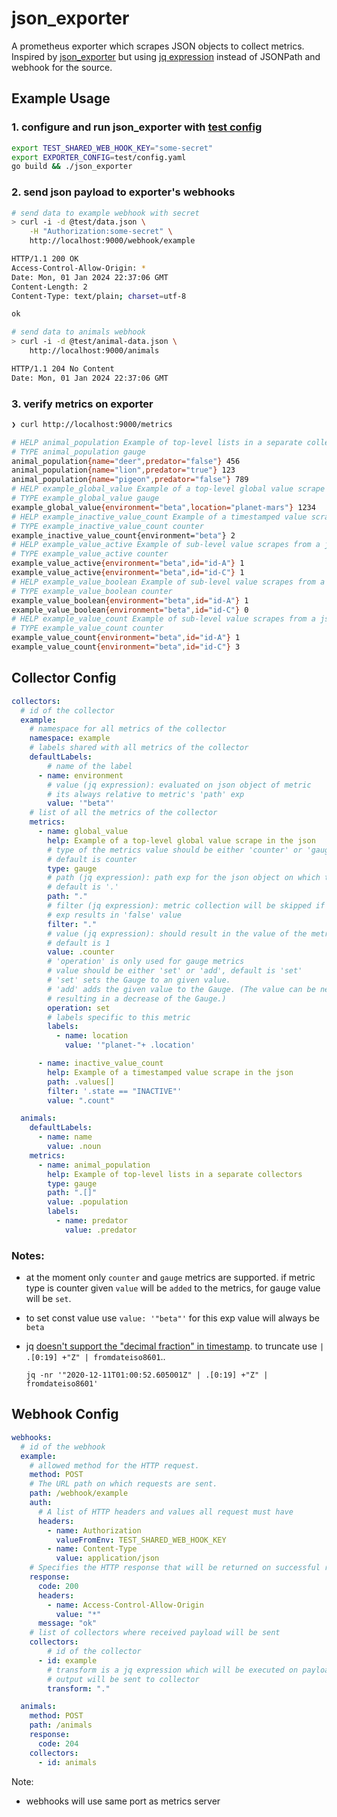 # json_exporter

A prometheus exporter which scrapes JSON objects to collect metrics.
Inspired by [json_exporter](https://github.com/prometheus-community/json_exporter)
but using [jq expression](https://jqlang.github.io/jq/manual/) instead of JSONPath and webhook for the source.


## Example Usage
### 1. configure and run json_exporter with [test config](test/config.yaml)

```sh
export TEST_SHARED_WEB_HOOK_KEY="some-secret"
export EXPORTER_CONFIG=test/config.yaml
go build && ./json_exporter
```

### 2. send json payload to exporter's webhooks

```sh
# send data to example webhook with secret
> curl -i -d @test/data.json \
    -H "Authorization:some-secret" \
    http://localhost:9000/webhook/example

HTTP/1.1 200 OK
Access-Control-Allow-Origin: *
Date: Mon, 01 Jan 2024 22:37:06 GMT
Content-Length: 2
Content-Type: text/plain; charset=utf-8

ok

# send data to animals webhook
> curl -i -d @test/animal-data.json \
    http://localhost:9000/animals

HTTP/1.1 204 No Content
Date: Mon, 01 Jan 2024 22:37:06 GMT

```

### 3. verify metrics on exporter

```sh
❯ curl http://localhost:9000/metrics

# HELP animal_population Example of top-level lists in a separate collectors
# TYPE animal_population gauge
animal_population{name="deer",predator="false"} 456
animal_population{name="lion",predator="true"} 123
animal_population{name="pigeon",predator="false"} 789
# HELP example_global_value Example of a top-level global value scrape in the json
# TYPE example_global_value gauge
example_global_value{environment="beta",location="planet-mars"} 1234
# HELP example_inactive_value_count Example of a timestamped value scrape in the json
# TYPE example_inactive_value_count counter
example_inactive_value_count{environment="beta"} 2
# HELP example_value_active Example of sub-level value scrapes from a json
# TYPE example_value_active counter
example_value_active{environment="beta",id="id-A"} 1
example_value_active{environment="beta",id="id-C"} 1
# HELP example_value_boolean Example of sub-level value scrapes from a json
# TYPE example_value_boolean counter
example_value_boolean{environment="beta",id="id-A"} 1
example_value_boolean{environment="beta",id="id-C"} 0
# HELP example_value_count Example of sub-level value scrapes from a json
# TYPE example_value_count counter
example_value_count{environment="beta",id="id-A"} 1
example_value_count{environment="beta",id="id-C"} 3
```

## Collector Config

```yaml
collectors:
  # id of the collector
  example: 
    # namespace for all metrics of the collector
    namespace: example
    # labels shared with all metrics of the collector 
    defaultLabels: 
        # name of the label
      - name: environment
        # value (jq expression): evaluated on json object of metric
        # its always relative to metric's 'path' exp
        value: '"beta"'
    # list of all the metrics of the collector
    metrics:
      - name: global_value
        help: Example of a top-level global value scrape in the json
        # type of the metrics value should be either 'counter' or 'gauge'
        # default is counter
        type: gauge
        # path (jq expression): path exp for the json object on which this metrics should be collected
        # default is '.'
        path: "."
        # filter (jq expression): metric collection will be skipped if this
        # exp results in 'false' value
        filter: "."
        # value (jq expression): should result in the value of the metric
        # default is 1
        value: .counter
        # 'operation' is only used for gauge metrics
        # value should be either 'set' or 'add', default is 'set'
        # 'set' sets the Gauge to an given value.
        # 'add' adds the given value to the Gauge. (The value can be negative,
        # resulting in a decrease of the Gauge.)
        operation: set
        # labels specific to this metric
        labels:
          - name: location
            value: '"planet-"+ .location'

      - name: inactive_value_count
        help: Example of a timestamped value scrape in the json
        path: .values[]
        filter: '.state == "INACTIVE"'
        value: ".count"

  animals:
    defaultLabels:
      - name: name
        value: .noun
    metrics:
      - name: animal_population
        help: Example of top-level lists in a separate collectors
        type: gauge
        path: ".[]"
        value: .population
        labels:
          - name: predator
            value: .predator
```
### Notes:
* at the moment only `counter` and `gauge` metrics are supported. if metric type
  is counter given `value` will be `added` to the metrics, for gauge value will
  be `set`. 
* to set const value use `value: '"beta"'` for this exp value will always be `beta`
* jq [doesn't support the "decimal fraction" in timestamp](https://github.com/jqlang/jq/issues/2224). to truncate use `| .[0:19] +"Z" | fromdateiso8601`..
  
  `jq -nr '"2020-12-11T01:00:52.605001Z" | .[0:19] +"Z" | fromdateiso8601'`



## Webhook Config

```yaml
webhooks:
  # id of the webhook
  example:
    # allowed method for the HTTP request.
    method: POST
    # The URL path on which requests are sent.
    path: /webhook/example
    auth:
      # A list of HTTP headers and values all request must have
      headers:
        - name: Authorization
          valueFromEnv: TEST_SHARED_WEB_HOOK_KEY
        - name: Content-Type
          value: application/json
    # Specifies the HTTP response that will be returned on successful requests.
    response:
      code: 200
      headers:
        - name: Access-Control-Allow-Origin
          value: "*"
      message: "ok"
    # list of collectors where received payload will be sent
    collectors:
        # id of the collector
      - id: example
        # transform is a jq expression which will be executed on payload and 
        # output will be sent to collector
        transform: "."

  animals:
    method: POST
    path: /animals
    response:
      code: 204
    collectors:
      - id: animals

```

Note:
* webhooks will use same port as metrics server